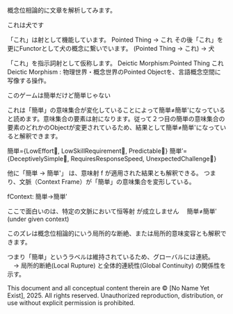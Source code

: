 概念位相論的に文章を解析してみます。

これは犬です

「これ」は射として機能しています。
Pointed Thing → これ
その後「これ」を更にFunctorとして犬の概念に繋いでいます。
(Pointed Thing → これ) → 犬

「これ」を指示詞射として仮称します。
Deictic Morphism:Pointed Thing これ 
Deictic Morphism : 物理世界・概念世界のPointed Objectを、言語概念空間に写像する操作。


このゲームは簡単だけど簡単じゃない

これは「簡単」の意味集合が変化していることによって簡単≠簡単'になっていると読めます。意味集合の要素は射になります。従って２つ目の簡単の意味集合の要素のどれかのObjectが変更されているため、結果として簡単≠簡単'になっていると解釈できます。

簡単={LowEffort⃗, LowSkillRequirement⃗, Predictable⃗}
簡単′={DeceptivelySimple⃗, RequiresResponseSpeed, UnexpectedChallenge⃗}

他に「簡単 → 簡単'」 は、意味射 f が適用された結果とも解釈できる。
つまり、文脈（Context Frame）が「簡単」の意味集合を変形している。

fContext: 簡単→簡単′

ここで面白いのは、特定の文脈において恒等射 が成立しません
　簡単≠簡単′(under given context)

このズレは概念位相論的にいう局所的な断絶、または局所的意味変容とも解釈できます。

つまり「簡単」というラベルは維持されているため、グローバルには連続。
　→ 局所的断絶(Local Rupture) と全体的連続性(Global Continuity) の関係性を示す。


This document and all conceptual content therein are © [No Name Yet Exist], 2025. All rights reserved. Unauthorized reproduction, distribution, or use without explicit permission is prohibited.